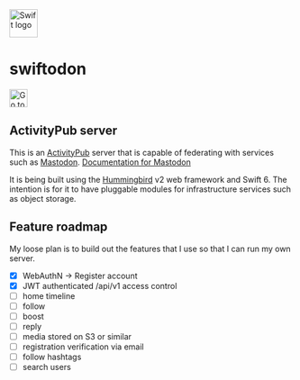 <picture>
  <source media="(prefers-color-scheme: dark)" srcset="https://www.swift.org/assets/images/swift~dark.svg">
  <img src="https://www.swift.org/assets/images/swift.svg" alt="Swift logo" height="50">
</picture>

# swiftodon

<a href="https://jonpulfer.github.io/swiftodon/documentation/app/">
  <img src="https://img.shields.io/badge/documentation-blue" alt="Go to the documentation" height="32" />
</a>

## ActivityPub server
This is an [ActivityPub](https://www.w3.org/TR/activitypub/#social-web-working-group) server that is capable of federating with 
services such as [Mastodon](https://mastodon.social/about). [Documentation for Mastodon](https://docs.joinmastodon.org)

It is being built using the [Hummingbird](https://hummingbird.codes) v2 web framework and Swift 6. The intention is for it to have pluggable modules for 
infrastructure services such as object storage.

## Feature roadmap
My loose plan is to build out the features that I use so that I can run my own server.

 - [x] WebAuthN -> Register account
 - [x] JWT authenticated /api/v1 access control
 - [ ] home timeline
 - [ ] follow
 - [ ] boost
 - [ ] reply
 - [ ] media stored on S3 or similar
 - [ ] registration verification via email
 - [ ] follow hashtags
 - [ ] search users
